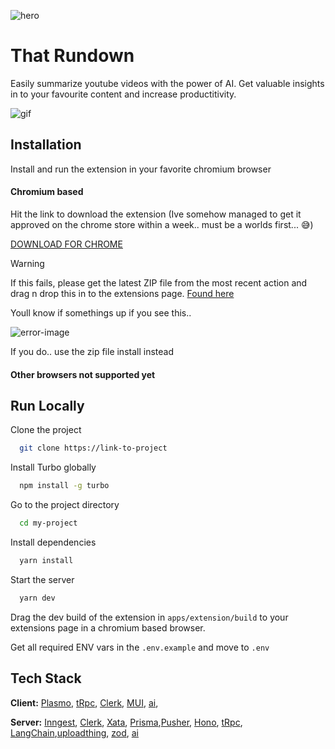 ![hero](https://xata.io/_next/image?url=%2Fmdx%2Fdocs%2Fmdx-blog%2Fpxci-hackathon%402x.jpg&w=3840&q=75)

# That Rundown

Easily summarize youtube videos with the power of AI. Get valuable insights in to your favourite content and increase productitivity.

![gif](https://i.makeagif.com/media/6-16-2021/ldSzfr.gif)

## Installation

Install and run the extension in your favorite chromium browser

#### Chromium based

Hit the link to download the extension (Ive somehow managed to get it approved on the chrome store within a week.. must be a worlds first... 😅)

[DOWNLOAD FOR CHROME](https://chromewebstore.google.com/detail/thatrundown-%F0%9F%91%A8%F0%9F%8F%BB%E2%80%8D%F0%9F%92%BC/nlglhmlpmhinfajbeojonppplopckbmp?authuser=0&hl=en-GB)

> [!WARNING]
> If this fails, please get the latest ZIP file from the most recent action and drag n drop this in to the extensions page.
> [Found here](https://github.com/iammorganparry/thatrundown/actions)

Youll know if somethings up if you see this..

![error-image](https://i.imgur.com/jA5pLi0.png)

If you do.. use the zip file install instead

#### Other browsers not supported yet

## Run Locally

Clone the project

```bash
  git clone https://link-to-project
```

Install Turbo globally

```bash
  npm install -g turbo
```

Go to the project directory

```bash
  cd my-project
```

Install dependencies

```bash
  yarn install
```

Start the server

```bash
  yarn dev
```

Drag the dev build of the extension in `apps/extension/build` to your extensions page in a chromium based browser.

Get all required ENV vars in the `.env.example` and move to `.env`

## Tech Stack

**Client:** [Plasmo](https://www.plasmo.com/), [tRpc](https://trpc.io/), [Clerk](https://clerk.dev/), [MUI](mui.com), [ai](https://sdk.vercel.ai/docs/introduction),

**Server:** [Inngest](https://www.inngest.com/), [Clerk](https://clerk.dev/), [Xata](https://xata.io/), [Prisma](prisma.io),[Pusher](https://pusher.com/), [Hono](https://hono.dev/), [tRpc](https://trpc.io/), [LangChain](langchain.com),[uploadthing](https://uploadthing.com/), [zod](https://zod.dev/), [ai](https://sdk.vercel.ai/docs/introduction)
